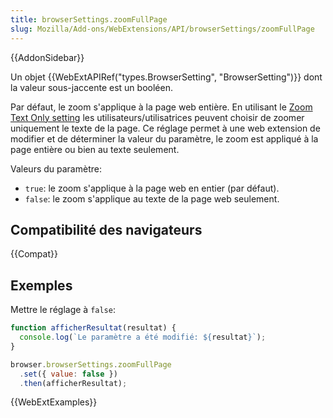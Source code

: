 ```yaml
---
title: browserSettings.zoomFullPage
slug: Mozilla/Add-ons/WebExtensions/API/browserSettings/zoomFullPage
---
```


{{AddonSidebar}}

Un objet {{WebExtAPIRef("types.BrowserSetting", "BrowserSetting")}} dont la valeur sous-jaccente est un booléen.

Par défaut, le zoom s'applique à la page web entière. En utilisant le [Zoom Text Only setting](https://support.mozilla.org/fr/kb/taille-police-zoom-augmenter-taille-pages#w_daefinir-un-niveau-de-zoom-par-daefaut-pour-tous-les-sites-web) les utilisateurs/utilisatrices peuvent choisir de zoomer uniquement le texte de la page. Ce réglage permet à une web extension de modifier et de déterminer la valeur du paramètre, le zoom est appliqué à la page entière ou bien au texte seulement.

Valeurs du paramètre:

- `true`: le zoom s'applique à la page web en entier (par défaut).
- `false`: le zoom s'applique au texte de la page web seulement.

## Compatibilité des navigateurs

{{Compat}}

## Exemples

Mettre le réglage à `false`:

```js
function afficherResultat(resultat) {
  console.log(`Le paramètre a été modifié: ${resultat}`);
}

browser.browserSettings.zoomFullPage
  .set({ value: false })
  .then(afficherResultat);
```

{{WebExtExamples}}
